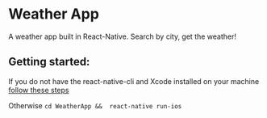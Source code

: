 # Weather App
A weather app built in React-Native. Search by city, get the weather!

## Getting started: 
If you do not have the react-native-cli and Xcode installed on your machine [follow these steps](https://facebook.github.io/react-native/docs/0.59/getting-started)

Otherwise
`cd WeatherApp && 
react-native run-ios`

